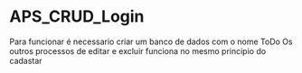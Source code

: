 # APS_CRUD_Login

Para funcionar é necessario criar um banco de dados com o nome ToDo
Os outros processos de editar e excluir funciona no mesmo principio do cadastar
